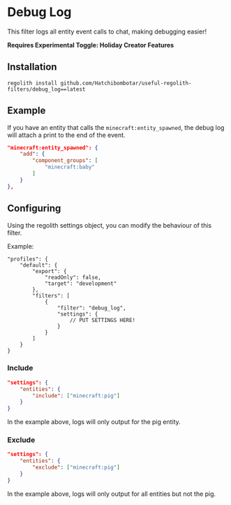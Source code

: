 # Debug Log
This filter logs all entity event calls to chat, making debugging easier!

**Requires Experimental Toggle: Holiday Creator Features**

## Installation
```
regolith install github.com/Hatchibombotar/useful-regolith-filters/debug_log==latest
```
## Example
If you have an entity that calls the `minecraft:entity_spawned`, the debug log will attach a print to the end of the event.
```json
"minecraft:entity_spawned": {
    "add": {
        "component_groups": [
            "minecraft:baby"
        ]
    }
},
```

## Configuring
Using the regolith settings object, you can modify the behaviour of this filter.

Example:
```jsonc
"profiles": {
    "default": {
        "export": {
            "readOnly": false,
            "target": "development"
        },
        "filters": [
            {
                "filter": "debug_log",
                "settings": {
                    // PUT SETTINGS HERE!
                }
            }
        ]
    }
}
```

### Include
```json
"settings": {
    "entities": {
        "include": ["minecraft:pig"]
    }
}
```
In the example above, logs will only output for the pig entity.

### Exclude
```json
"settings": {
    "entities": {
        "exclude": ["minecraft:pig"]
    }
}
```
In the example above, logs will only output for all entities but not the pig.